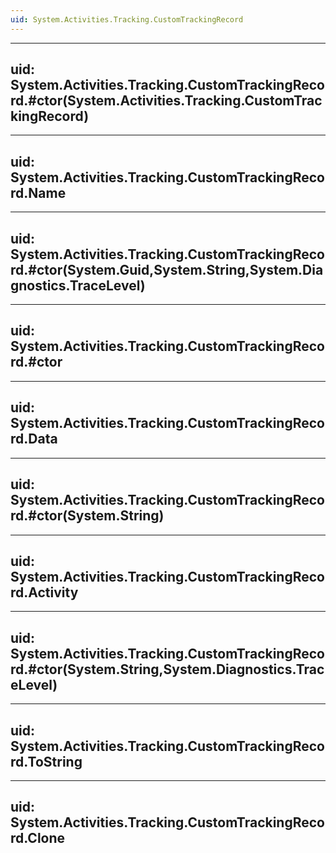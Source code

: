 ```yaml
---
uid: System.Activities.Tracking.CustomTrackingRecord
---
```


---
uid: System.Activities.Tracking.CustomTrackingRecord.#ctor(System.Activities.Tracking.CustomTrackingRecord)
---

---
uid: System.Activities.Tracking.CustomTrackingRecord.Name
---

---
uid: System.Activities.Tracking.CustomTrackingRecord.#ctor(System.Guid,System.String,System.Diagnostics.TraceLevel)
---

---
uid: System.Activities.Tracking.CustomTrackingRecord.#ctor
---

---
uid: System.Activities.Tracking.CustomTrackingRecord.Data
---

---
uid: System.Activities.Tracking.CustomTrackingRecord.#ctor(System.String)
---

---
uid: System.Activities.Tracking.CustomTrackingRecord.Activity
---

---
uid: System.Activities.Tracking.CustomTrackingRecord.#ctor(System.String,System.Diagnostics.TraceLevel)
---

---
uid: System.Activities.Tracking.CustomTrackingRecord.ToString
---

---
uid: System.Activities.Tracking.CustomTrackingRecord.Clone
---
